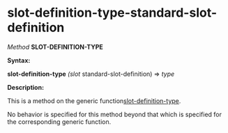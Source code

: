 slot-definition-type-standard-slot-definition
=============================================

*Method* **SLOT-DEFINITION-TYPE**

**Syntax:**

**slot-definition-type** *(slot* standard-slot-definition) => *type*

**Description:**

This is a method on the generic function[slot-definition-type](slot-definition-type.md).

No behavior is specified for this method beyond that which is specified for the corresponding generic function.
